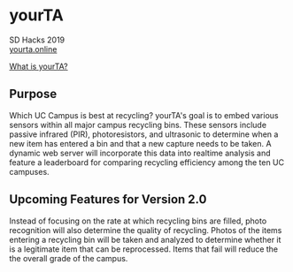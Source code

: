 # yourTA
SD Hacks 2019  
[yourta.online](http://yourta.online)  
  
[What is yourTA?](https://docs.google.com/presentation/d/12fftA2_pUVtz-WXpkOsAtpKx0H5ERC8a7qAePh-xvyU/edit?usp=sharing)

## Purpose 
Which UC Campus is best at recycling? 
yourTA's goal is to embed various sensors within all major campus recycling bins.
These sensors include passive infrared (PIR), photoresistors, and ultrasonic to 
determine when a new item has entered a bin and that a new capture needs to be 
taken. A dynamic web server will incorporate this data into realtime analysis and 
feature a leaderboard for comparing recycling efficiency among the ten UC campuses.

## Upcoming Features for Version 2.0
Instead of focusing on the rate at which recycling bins are filled, photo 
recognition will also determine the quality of recycling. Photos of the items 
entering a recycling bin will be taken and analyzed to determine whether it is 
a legitimate item that can be reprocessed. Items that fail will reduce the 
the overall grade of the campus.
